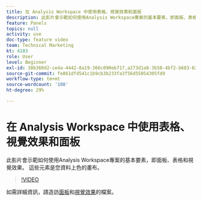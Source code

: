 ```yaml
---
title: 在 Analysis Workspace 中使用表格、視覺效果和面板
description: 此影片會示範如何使用Analysis Workspace專案的基本要素，即面板、表格和視覺效果。 這些元素是您資料上色的畫布。
feature: Panels
topics: null
activity: use
doc-type: feature video
team: Technical Marketing
kt: 4103
role: User
level: Beginner
exl-id: 38b360d2-ce4a-4442-8a19-366c090eb717,a273d1a8-3b58-4bf2-b683-638d26a1cc4e,a273d1a8-3b58-4bf2-b683-638d26a1cc4e,38b360d2-ce4a-4442-8a19-366c090eb717
source-git-commit: fe861dfd541c1b9cb3b233fa3f56d55054305fd9
workflow-type: tm+mt
source-wordcount: '108'
ht-degree: 29%

---
```


# 在 Analysis Workspace 中使用表格、視覺效果和面板

此影片會示範如何使用Analysis Workspace專案的基本要素，即面板、表格和視覺效果。 這些元素是您資料上色的畫布。

>[!VIDEO](https://video.tv.adobe.com/v/30369/?quality=12)

如需詳細資訊，請造訪[面板](https://experienceleague.adobe.com/docs/analytics/analyze/analysis-workspace/panels/panels.html?lang=zh-Hant)和[視覺效果](https://experienceleague.adobe.com/docs/analytics/analyze/analysis-workspace/visualizations/freeform-analysis-visualizations.html?lang=zh-Hant)的檔案。
